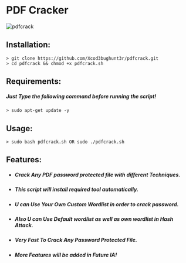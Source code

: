 # PDF Cracker

![pdfcrack](https://user-images.githubusercontent.com/82051128/128002868-a34e694d-348b-4be9-ab47-50b806bddb53.png)

## Installation:
````
> git clone https://github.com/Xcod3bughunt3r/pdfcrack.git
> cd pdfcrack && chmod +x pdfcrack.sh
````
    
## Requirements:
##### Just Type the following command before running the script!
````
> sudo apt-get update -y
````
    
## Usage:
````
> sudo bash pdfcrack.sh OR sudo ./pdfcrack.sh
````

## Features:
* ##### Crack Any PDF password protected file with different Techniques.
* ##### This script will install required tool automatically.
* ##### U can Use Your Own Custom Wordlist in order to crack password.
* ##### Also U can Use Default wordlist as well as own wordlist in Hash Attack.
* ##### Very Fast To Crack Any Password Protected File.
* ##### More Features will be added in Future IA!

